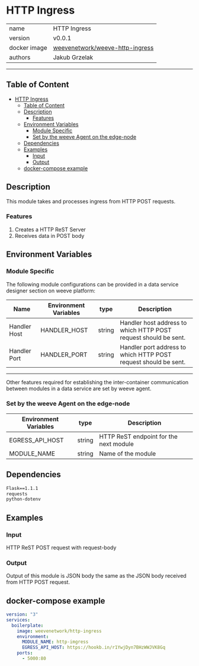 # HTTP Ingress


|              |                                                                                       |
| ------------ | ------------------------------------------------------------------------------------- |
| name         | HTTP Ingress                                                                          |
| version      | v0.0.1                                                                                |
| docker image | [weevenetwork/weeve-http-ingress](https://hub.docker.com/r/weevenetwork/http-ingress) |
| authors      | Jakub Grzelak                                                                         |

***
## Table of Content
- [HTTP Ingress](#http-ingress)
  - [Table of Content](#table-of-content)
  - [Description](#description)
    - [Features](#features)
  - [Environment Variables](#environment-variables)
    - [Module Specific](#module-specific)
    - [Set by the weeve Agent on the edge-node](#set-by-the-weeve-agent-on-the-edge-node)
  - [Dependencies](#dependencies)
  - [Examples](#examples)
    - [Input](#input)
    - [Output](#output)
  - [docker-compose example](#docker-compose-example)

## Description 

This module takes and processes ingress from HTTP POST requests.

### Features
1. Creates a HTTP ReST Server
2. Receives data in POST body

## Environment Variables

### Module Specific
The following module configurations can be provided in a data service designer section on weeve platform:

| Name         | Environment Variables | type   | Description                                                     |
| ------------ | --------------------- | ------ | --------------------------------------------------------------- |
| Handler Host | HANDLER_HOST          | string | Handler host address to which HTTP POST request should be sent. |
| Handler Port | HANDLER_PORT          | string | Handler port address to which HTTP POST request should be sent. |

***

Other features required for establishing the inter-container communication between modules in a data service are set by weeve agent.

### Set by the weeve Agent on the edge-node

| Environment Variables | type   | Description                            |
| --------------------- | ------ | -------------------------------------- |
| EGRESS_API_HOST       | string | HTTP ReST endpoint for the next module |
| MODULE_NAME           | string | Name of the module                     |



## Dependencies

```txt
Flask==1.1.1
requests
python-dotenv
```

## Examples

### Input
HTTP ReST POST request with request-body
### Output
Output of this module is JSON body the same as the JSON body received from HTTP POST request.

## docker-compose example

```yml
version: "3"
services:
  boilerplate:
    image: weevenetwork/http-ingress
    environment:
      MODULE_NAME: http-imgress
      EGRESS_API_HOST: https://hookb.in/r1YwjDyn7BHzWWJVK8Gq
    ports:
      - 5000:80

```
